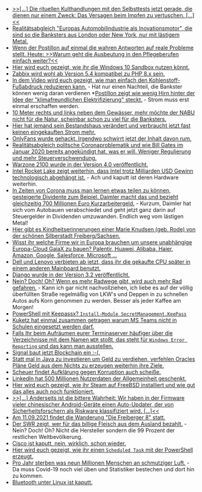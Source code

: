 * [>>[...] Die rituellen Kulthandlungen mit den Selbsttests jetzt gerade, die dienen nur einem Zweck: Das Versagen beim Impfen zu vertuschen. [...]<<](https://blog.fefe.de/?ts=9e95d091)
* [Realitätsabgleich "Europas Automobilindustrie als Inovationsmotor", die sind so die Banksters aus London oder New York, nur mit lästigem Metal.](https://blog.fefe.de/?ts=9e94f79d)
* [Wenn der Postillon auf einmal die wahren Antworten auf reale Probleme stellt. Heute: >>Warum geht die Ausbeutung in den Pflegeberufen einfach weiter?<<](https://www.der-postillon.com/2021/04/sonntagsfrage-pflegerinnen.html)
* [Hier wird euch gezeigt, wie ihr die Windows 10 Sandbox nutzen könnt.](https://ekiwi-blog.de/8854/windows-10-sandbox-einrichten-und-nutzen/)
* [Zabbix wird wohl ab Version 5.4 kompatibel zu PHP 8.x sein.](https://support.zabbix.com/browse/ZBX-19186?jql=project%20%3D%20ZBX%20AND%20fixVersion%20%3D%20%225.4%20(plan)%22)
* [In dem Video wird euch gezeigt, wie man einfach den Kohlenstoff-Fußabdruck reduzieren kann.](https://cdn.media.ccc.de/events/divoc/r2r/h264-hd/divoc_r2r-30-deu-Die_Astronomie_und_die_Klimakrise.mp4) - Hat nur einen Nachteil, die Bankster können wenig daran verdienen
 *[Postillon zeigt wie wenig Hirn hinter der Idee der "klimafreundlichen Elektrifizierung" steckt.](https://www.der-postillon.com/2019/04/e-flugzeug.html) - Strom muss erst einmal erschaffen werden.
 * [10 Meter rechts und links neben dem Gewässer, mehr möchte der NABU nicht für die Natur, scheinbar schon zu viel für die Banksters.](https://sachsen.nabu.de/news/2021/29739.html)
 * [Hier hat jemand sein Bestandshaus verändert und verbraucht jetzt fast keinen eingekauften Strom mehr.](https://www.sonnenseite.com/de/energie/nie-wieder-energiekosten/)
 * [OnlyFans wurde gehackt. Irgendwo schwirrt jetzt der Inhalt davon rum.](https://www.bleepingcomputer.com/news/security/adult-content-from-hundreds-of-onlyfans-creators-leaked-online/)
 * [Realitätsabgleich politsche Coronaproblematik und wie Bill Gates im Januar 2020 bereits angekündigt hat, was er will. Weniger Regulierung und mehr Steuerverschwendung.](https://npr.news.eulu.info/2021/04/05/covid-19-impfstoffe-3-964-todesfaelle-162-610-verletzungen-ursachen-und-moeglichkeiten/)
 * [Warzone 2100 wurde in der Version 4.0 veröffentlicht.](https://www.phoronix.com/scan.php?page=news_item&px=Warzone-2100-v4.0)
 * [Intel Rocket Lake zeigt weiterhin, dass Intel trotz Milliarden USD Gewinn technologisch abgehängt ist.](https://www.3dcenter.org/artikel/launch-analyse-intel-rocket-lake/launch-analyse-intel-rocket-lake-seite-2) - Ach und kaputt ist deren Hardware weiterhin.
 * [In Zeiten von Corona muss man lernen etwas teilen zu können, gesteigerte Dividente zum Beipiel. Daimler macht das und bezieht gleichzeitig 700 Millionen Euro Kurzarbeitergeld.](https://blog.fefe.de/?ts=9e95a34e) - Kurzum, Daimler hat sich vom Autobauen verabschiedet und geht jetzt ganz darin auf Steuergelder in Dividenden umzuwanden. Endlich weg vom lästigen Metal!
 * [Hier gibt es Kindheitserinnerungen einer Marie Knudsen (geb. Rode) von der schönen Silberstadt Freiberg/Sachsen.](https://www.kitzigs.de/?page_id=603)
 * [Wisst ihr welche Firme wir in Europa brauchen um unsere unabhängige Europa-Cloud GaiaX zu bauen? Palentir, Huawei, Alibaba, Haier, Amazon, Google, Salesforce, Microsoft ...](https://blog.fefe.de/?ts=9e95f6e1)
 * [Dell und Lenovo verbieten ab jetzt, dass ihr die gekaufte CPU später in einem anderen Mainboard benutzt.](https://blog.fefe.de/?ts=9e92979a)
 * [Django wurde in der Version 3.2 veröffentlicht.](https://lwn.net/Articles/851733/rss)
 * [Nein? Doch! Oh? Wenn es mehr Radwege gibt, wird auch mehr Rad gefahren.](https://www.sonnenseite.com/de/mobilitaet/mehr-radwege-fuehren-auch-zu-deutlich-mehr-radverkehr/) - Kann ich gar nicht nachvollziehen, ich liebe es auf der völlig überfüllten Straße regelmäßig von LKW's und Deppen in zu schnellen Autos aufs Korn genommen zu werden. Besser als jeder Kaffee am Morgen!
 * [PowerShell mit Keepassx? `Install-Module SecretManagement.KeePass`](https://www.windowspro.de/wolfgang-sommergut/powershell-secretmanagement-passwoerter-keepass-secretstore-verwalten)
 * [Kuketz hat einmal zusammen getragen warum MS Teams nicht in Schulen eingesetzt werden darf.](https://www.kuketz-blog.de/einsatz-von-ms-teams-an-schulen-was-spricht-dagegen/)
 * [Falls Ihr beim Aufräumen eurer Terminaserver häufiger über die Verzeichnisse mit dem Namen `WER` stoßt, das steht für `Windows Error Reporting` und das kann man ausstellen.](http://woshub.com/wer-windows-error-reporting-clear-reportqueue-folder-windows/)
 * [Signal baut jetzt Blockchain ein :-(.](https://blog.fefe.de/?ts=9e9221ad)
 * [Statt mal in Java zu investieren um Geld zu verdiehen, verfehlen Oracles Pläne Geld aus dem Nichts zu erzeugen weiterhin ihre Ziele.](https://blog.fefe.de/?ts=9e926d50)
 * [Scheuer findet Aufklärung gegen Korruption auch scheiße.](https://blog.fefe.de/?ts=9e93ad42)
 * [LinkedIn hat 500 Millionen Nutzerdaten der Allgemeinheit geschenkt.](https://www.borncity.com/blog/2021/04/07/datenleck-500-millionen-linkedin-nutzerdaten-zum-verkauf-in-untergrundforen/)
 * [Hier wird euch gezeigt, wie ihr Steam auf FreeBSD installiert und wie gut das alles auch noch funktioniert.](https://euroquis.nl//freebsd/2021/04/06/steam-freebsd)
 * [>>[...] Anderseits ist die bittere Wahrheit: Wir haben in der Firmware vieler chinesischer Android-Geräte einen Auto-Updater, der von Sicherheitsforschern als Riskware klassifiziert wird.  [...]<<](https://www.borncity.com/blog/2021/04/07/vorlufige-analyse-des-gigaset-malware-angriffs-durch-auto-installer-in-der-firmware/)
 * [Am 11.09.2021 findet die Wanderung "Die Freiberger 8" statt.](https://www.fva-holzhau.de/11-09-2021-Die-Freiberger-8.5975-1.htm)
 * [Der SWR zeigt, wer für das billige Fleisch aus dem Ausland bezahlt.](https://www.sonnenseite.com/de/umwelt/billiges-fleisch-wer-bezahlt-fuer-die-kleinen-preise/) - Nein? Doch! Oh? Nicht die Hersteller sondern die 99 Prozent der restlichen Weltbevölkerung.
 * [Cisco ist kaputt, nein, wirklich, schon wieder.](https://www.bleepingcomputer.com/news/security/cisco-fixes-bug-allowing-remote-code-execution-with-root-privileges/)
 * [Hier wird euch gezeigt, wie ihr einen `Scheduled Task` mit der PowerShell erzeugt.](http://woshub.com/how-to-create-scheduled-task-using-powershell/)
 * [Pro Jahr sterben was neun Millionen Menschen an schmutziger Luft.](https://netzfrauen.org/2021/04/07/climatechange-14/) - Da muss Covid-19 noch viel üben und Statistiker bestechen und dort hin zu kommen.
 * [Bluetooth unter Linux ist kaputt.](https://blog.fefe.de/?ts=9e901bc8)
